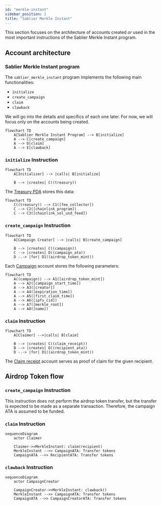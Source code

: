 ```yaml
---
id: "merkle-instant"
sidebar_position: 2
title: "Sablier Merkle Instant"
---
```


This section focuses on the architecture of accounts created or used in the most important instructions of the Sablier
Merkle Instant program.

## Account architecture

### Sablier Merkle Instant program

The `sablier_merkle_instant` program implements the following main functionalities:

- `initialize`
- `create_campaign`
- `claim`
- `clawback`

We will go into the details and specifics of each one later. For now, we will focus only on the accounts being created.

```mermaid
flowchart TD
    A[Sablier Merkle Instant Program] --> B[initialize]
    A --> C[create_campaign]
    A --> D[claim]
    A --> E[clawback]
```

### `initialize` Instruction

```mermaid
flowchart TD
    A[Initializer] --> |calls| B[initialize]

    B --> |creates| C((treasury))
```

The
[Treasury PDA](https://github.com/sablier-labs/solsab/blob/main/programs/merkle_instant/src/state/treasury.rs#L5-L10)
stores this data:

```mermaid
flowchart TD
    C((treasury)) --> C1([fee_collector])
    C --> C2([chainlink_program])
    C --> C3([chainlink_sol_usd_feed])
```

### `create_campaign` Instruction

```mermaid
flowchart TD
    A[Campaign Creator] --> |calls| B[create_campaign]

    B --> |creates| C((campaign))
    C --> |creates| D((campaign_ata))
    D -.-> |for| D1((airdrop_token_mint))
```

Each [Campaign](https://github.com/sablier-labs/solsab/blob/main/programs/merkle_instant/src/state/campaign.rs#L8-L20)
account stores the following parameters:

```mermaid
flowchart TD
    A((campaign)) --> A1([airdrop_token_mint])
    A --> A2([campaign_start_time])
    A --> A3([creator])
    A --> A4([expiration_time])
    A --> A5([first_claim_time])
    A --> A6([ipfs_cid])
    A --> A7([merkle_root])
    A --> A8([name])
```

### `claim` Instruction

```mermaid
flowchart TD
    A[Claimer] -->|calls| B[claim]

    B --> |creates| C((claim_receipt))
    B --> |creates| D((recipient_ata))
    D -.-> |for| D1((airdrop_token_mint))
```

The
[Claim receipt](https://github.com/sablier-labs/solsab/blob/main/programs/merkle_instant/src/state/claim_receipt.rs#L6)
account serves as proof of claim for the given recipient.

## Airdrop Token flow

### `create_campaign` Instruction

This instruction does not perform the airdrop token transfer, but the transfer is expected to be made as a separate
transaction. Therefore, the campaign ATA is assumed to be funded.

### `claim` Instruction

```mermaid
sequenceDiagram
    actor Claimer

    Claimer->>MerkleInstant: claim(recipient)
    MerkleInstant -->> CampaignATA: Transfer tokens
    CampaignATA -->> RecipientATA: Transfer tokens
```

### `clawback` Instruction

```mermaid
sequenceDiagram
    actor CampaignCreator

    CampaignCreator->>MerkleInstant: clawback()
    MerkleInstant -->> CampaignATA: Transfer tokens
    CampaignATA -->> CampaignCreatorATA: Transfer tokens
```
